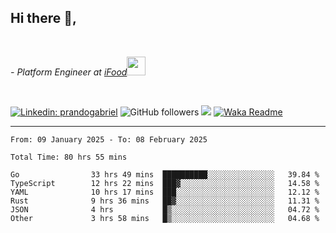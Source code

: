 <h2>Hi there  👋,</h2> </br>

<p><em>- Platform Engineer at <a href="https://www.ifood.com.br/">iFood</a><img src="https://media.giphy.com/media/WUlplcMpOCEmTGBtBW/giphy.gif" width="30"> 
</em></p></br>


[![Linkedin: prandogabriel](https://img.shields.io/badge/-prandogabriel-blue?style=flat-square&logo=Linkedin&logoColor=white&link=https://www.linkedin.com/in/prandogabriel/)](https://www.linkedin.com/in/prandogabriel)
![GitHub followers](https://img.shields.io/github/followers/prandogabriel?label=Follow&style=social)
![](https://visitor-badge.glitch.me/badge?page_id=prandogabriel.prandogabriel)
[![Waka Readme](https://github.com/prandogabriel/prandogabriel/actions/workflows/update-stats.yml.yml/badge.svg)](https://github.com/prandogabriel/prandogabriel/actions/workflows/update-stats.yml.yml)

---

<!--START_SECTION:waka-->

```golang
From: 09 January 2025 - To: 08 February 2025

Total Time: 80 hrs 55 mins

Go                33 hrs 49 mins  ██████████░░░░░░░░░░░░░░░   39.84 %
TypeScript        12 hrs 22 mins  ███▓░░░░░░░░░░░░░░░░░░░░░   14.58 %
YAML              10 hrs 17 mins  ███░░░░░░░░░░░░░░░░░░░░░░   12.12 %
Rust              9 hrs 36 mins   ██▓░░░░░░░░░░░░░░░░░░░░░░   11.31 %
JSON              4 hrs           █▒░░░░░░░░░░░░░░░░░░░░░░░   04.72 %
Other             3 hrs 58 mins   █▒░░░░░░░░░░░░░░░░░░░░░░░   04.68 %
```

<!--END_SECTION:waka-->
